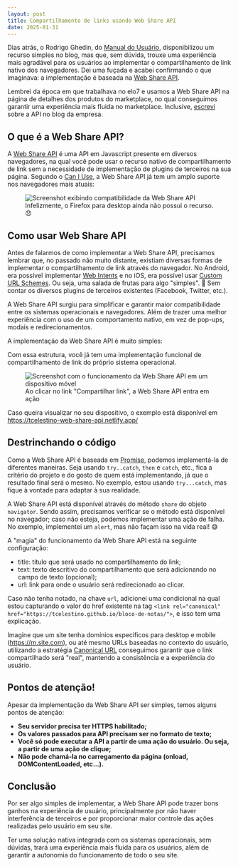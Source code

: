 ```yaml
---
layout: post
title: Compartilhamento de links usando Web Share API
date: 2025-01-31
---
```


Dias atrás, o Rodrigo Ghedin, do [Manual do Usuário](https://manualdousuario.net/), disponibilizou um recurso simples no blog, mas que, sem dúvida, trouxe uma experiência mais agradável para os usuários ao implementar o compartilhamento de link nativo dos navegadores. Dei uma fuçada e acabei confirmando o que imaginava: a implementação é baseada na [Web Share API](https://developer.mozilla.org/pt-BR/docs/Web/API/Navigator/share).

Lembrei da época em que trabalhava no elo7 e usamos a Web Share API na página de detalhes dos produtos do marketplace, no qual conseguimos garantir uma experiência mais fluida no marketplace. Inclusive, [escrevi](https://blog.elo7.dev/web-share-api/) sobre a API no blog da empresa.

## O que é a Web Share API?

A [Web Share API](https://wicg.github.io/web-share/) é uma API em Javascript presente em diversos navegadores, na qual você pode usar o recurso nativo de compartilhamento de link sem a necessidade de implementação de plugins de terceiros na sua página. Segundo o [Can I Use](https://caniuse.com/web-share), a Web Share API já tem um amplo suporte nos navegadores mais atuais:

<figure class="media_image">
  <img src="https://i.ibb.co/7J1bttp3/SCR-20250131-kccw.png" alt="Screenshot exibindo compatibilidade da Web Share API">
  <figcaption>Infelizmente, o Firefox para desktop ainda não possui o recurso. 😞</figcaption>
</figure>

## Como usar Web Share API

Antes de falarmos de como implementar a Web Share API, precisamos lembrar que, no passado não muito distante, existiam diversas formas de implementar o compartilhamento de link através do navegador. No Android, era possível implementar [Web Intents](https://www.chromium.org/developers/web-intents-in-chrome) e no iOS, era possível usar [Custom URL Schemes](https://css-tricks.com/create-url-scheme/). Ou seja, uma salada de frutas para algo "simples". 🤯 Sem contar os diversos plugins de terceiros existentes (Facebook, Twitter, etc.).

A Web Share API surgiu para simplificar e garantir maior compatibilidade entre os sistemas operacionais e navegadores. Além de trazer uma melhor experiência com o uso de um comportamento nativo, em vez de pop-ups, modais e redirecionamentos.

A implementação da Web Share API é muito simples:

<script src="https://gist.github.com/tcelestino/7b738d076654d1d2880cb67672149786.js"></script>

Com essa estrutura, você já tem uma implementação funcional de compartilhamento de link do próprio sistema operacional.

<figure class="media_image">
  <img src="https://i.ibb.co/b51X5YKB/RPReplay-Final1738330987.gif" alt="Screenshot com o funcionamento da Web Share API em um dispositivo móvel">
  <figcaption>Ao clicar no link "Compartilhar link", a Web Share API entra em ação</figcaption>
</figure>

Caso queira visualizar no seu dispositivo, o exemplo está disponível em [https://tcelestino-web-share-api.netlify.app/
](https://tcelestino-web-share-api.netlify.app/)

## Destrinchando o código

Como a Web Share API é baseada em [Promise](https://developer.mozilla.org/pt-BR/docs/Web/JavaScript/Reference/Global_Objects/Promise), podemos implementá-la de diferentes maneiras. Seja usando `try..catch`, `then` e `catch`, etc., fica a critério do projeto e do gosto de quem está implementando, já que o resultado final será o mesmo. No exemplo, estou usando `try...catch`, mas fique à vontade para adaptar à sua realidade.

<script src="https://gist.github.com/tcelestino/c6086cb811d1d745d1988ecfbcda3145.js"></script>

A Web Share API está disponível através do método `share` do objeto `navigator`. Sendo assim, precisamos verificar se o método está disponível no navegador; caso não esteja, podemos implementar uma ação de falha. No exemplo, implementei um `alert`, mas não façam isso na vida real! 😅

A "magia" do funcionamento da Web Share API está na seguinte configuração:

<script src="https://gist.github.com/tcelestino/185360f7691f9b4e793747e23bb927f9.js"></script>

* title: título que será usado no compartilhamento do link;
* text: texto descritivo do compartilhamento que será adicionando no campo de texto (opcional);
* url: link para onde o usuário será redirecionado ao clicar.

Caso não tenha notado, na chave `url`, adicionei uma condicional na qual estou capturando o valor do href existente na tag `<link rel="canonical" href="https://tcelestino.github.io/bloco-de-notas/">`, e isso tem uma explicação.

Imagine que um site tenha domínios específicos para desktop e mobile (https://m.site.com), ou até mesmo URLs baseadas no contexto do usuário, utilizando a estratégia [Canonical URL](https://en.wikipedia.org/wiki/Canonical_link_element) conseguimos garantir que o link compartilhado será "real", mantendo a consistência e a experiência do usuário.

## Pontos de atenção!

Apesar da implementação da Web Share API ser simples, temos alguns pontos de atenção:

* **Seu servidor precisa ter HTTPS habilitado;**
* **Os valores passados para API precisam ser no formato de texto;**
* **Você só pode executar a API a partir de uma ação do usuário. Ou seja, a partir de uma ação de clique;**
* **Não pode chamá-la no carregamento da página (onload, DOMContentLoaded, etc...).**

## Conclusão

Por ser algo simples de implementar, a Web Share API pode trazer bons ganhos na experiência de usuário, principalmente por não haver interferência de terceiros e por proporcionar maior controle das ações realizadas pelo usuário em seu site.

Ter uma solução nativa integrada com os sistemas operacionais, sem dúvidas, trará uma experiência mais fluida para os usuários, além de garantir a autonomia do funcionamento de todo o seu site.
